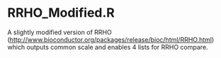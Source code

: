 # RRHO_Modified.R
A slightly modified version of RRHO (http://www.bioconductor.org/packages/release/bioc/html/RRHO.html) which outputs common scale and enables 4 lists for RRHO compare.
